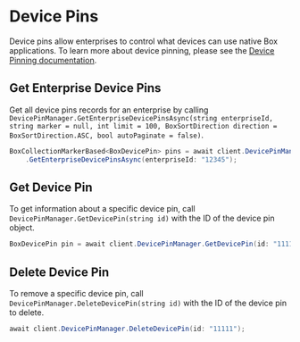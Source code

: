 Device Pins
===========

Device pins allow enterprises to control what devices can use native Box applications. To learn more about device
pinning, please see the
[Device Pinning documentation](https://community.box.com/t5/For-Admins/Device-Pinning-Overview-And-FAQs/ta-p/172).

Get Enterprise Device Pins
--------------------------

Get all device pins records for an enterprise by calling
`DevicePinManager.GetEnterpriseDevicePinsAsync(string enterpriseId, string marker = null, int limit = 100, BoxSortDirection direction = BoxSortDirection.ASC, bool autoPaginate = false)`.

```c#
BoxCollectionMarkerBased<BoxDevicePin> pins = await client.DevicePinManager
    .GetEnterpriseDevicePinsAsync(enterpriseId: "12345");
```

Get Device Pin
--------------

To get information about a specific device pin, call `DevicePinManager.GetDevicePin(string id)`
with the ID of the device pin object.

```c#
BoxDevicePin pin = await client.DevicePinManager.GetDevicePin(id: "11111");
```

Delete Device Pin
-----------------

To remove a specific device pin, call `DevicePinManager.DeleteDevicePin(string id)` with the ID of the device
pin to delete.

```c#
await client.DevicePinManager.DeleteDevicePin(id: "11111");
```